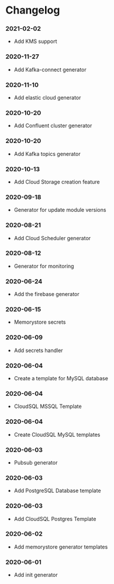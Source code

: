 # Changelog

### 2021-02-02
  * Add KMS support

### 2020-11-27
  * Add Kafka-connect generator

### 2020-11-10
  * Add elastic cloud generator

### 2020-10-20
  * Add Confluent cluster generator

### 2020-10-20
  * Add Kafka topics generator

### 2020-10-13
  * Add Cloud Storage creation feature

### 2020-09-18
  * Generator for update module versions

### 2020-08-21
  * Add Cloud Scheduler generator

### 2020-08-12
  * Generator for monitoring

### 2020-06-24
  * Add the firebase generator

### 2020-06-15
  * Memorystore secrets

### 2020-06-09
  * Add secrets handler

### 2020-06-04
  * Create a template for MySQL database

### 2020-06-04
  * CloudSQL MSSQL Template

### 2020-06-04
  * Create CloudSQL MySQL templates

### 2020-06-03
  * Pubsub generator

### 2020-06-03
  * Add PostgreSQL Database template

### 2020-06-03
  * Add CloudSQL Postgres Template

### 2020-06-02
  * Add memorystore generator templates

### 2020-06-01
  * Add init generator
